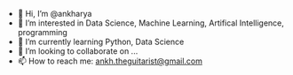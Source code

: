 - 👋 Hi, I’m @ankharya
- 👀 I’m interested in Data Science, Machine Learning, Artifical Intelligence, programming
- 🌱 I’m currently learning Python, Data Science
- 💞️ I’m looking to collaborate on ...
- 📫 How to reach me: ankh.theguitarist@gmail.com

<!---
ankharya/ankharya is a ✨ special ✨ repository because its `README.md` (this file) appears on your GitHub profile.
You can click the Preview link to take a look at your changes.
--->
